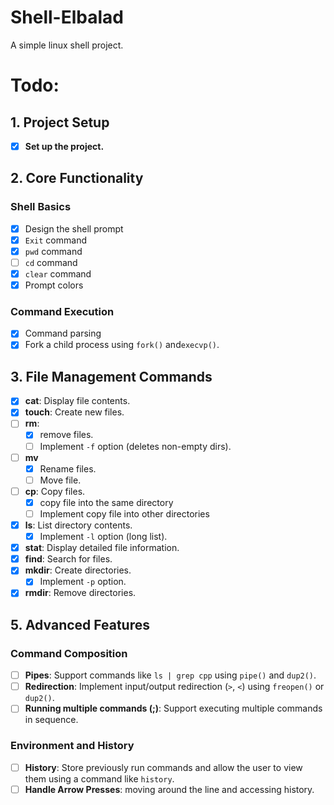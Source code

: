 # Shell-Elbalad
A simple linux shell project.

# Todo:
## **1. Project Setup**
- [x] **Set up the project.**

## **2. Core Functionality**
### **Shell Basics**
- [x] Design the shell prompt
- [x] `Exit` command
- [x] `pwd` command
- [ ] `cd` command
- [x] `clear` command
- [x] Prompt colors

### **Command Execution**
- [x] Command parsing
- [x] Fork a child process using `fork()` and`execvp()`.

## **3. File Management Commands**
- [x] **cat**: Display file contents.
- [x] **touch**: Create new files.
- [ ] **rm**: 
    - [x] remove files. 
    - [ ] Implement `-f` option (deletes non-empty dirs).
- [ ] **mv**
    - [x] Rename files.
    - [ ] Move file.
- [ ] **cp**: Copy files.
    - [x] copy file into the same directory
    - [ ] Implement copy file into other directories
- [x] **ls**: List directory contents.
    - [x] Implement `-l` option (long list). 
- [x] **stat**: Display detailed file information.
- [x] **find**: Search for files.
- [x] **mkdir**: Create directories.
    - [x] Implement `-p` option.
- [x] **rmdir**: Remove directories.

## **5. Advanced Features**
### **Command Composition**
- [ ] **Pipes**: Support commands like `ls | grep cpp` using `pipe()` and `dup2()`.
- [ ] **Redirection**: Implement input/output redirection (`>`, `<`) using `freopen()` or `dup2()`.
- [ ] **Running multiple commands (;)**: Support executing multiple commands in sequence.

### **Environment and History**
- [ ] **History**: Store previously run commands and allow the user to view them using a command like `history`.
- [ ] **Handle Arrow Presses**: moving around the line and accessing history.
